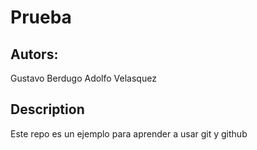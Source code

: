 # Prueba

## Autors:
Gustavo Berdugo
Adolfo Velasquez

## Description
Este repo es un ejemplo para aprender a usar git y github
